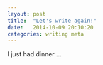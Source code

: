 ```yaml
---
layout: post
title:  "Let's write again!"
date:   2014-10-09 20:10:20
categories: writing meta
---
```

I just had dinner ...

[old-blog]:    http://www.simplyahmazing.com/
